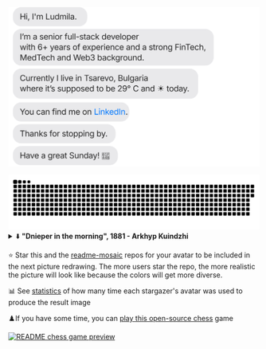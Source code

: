 [![](https://raw.githubusercontent.com/milaabl/milaabl/main/chat.svg)](https://www.linkedin.com/in/ludmila-a-dev/)

<img alt="Snake eating contributions" src="https://raw.githubusercontent.com/milaabl/milaabl-readme/preview/github-contribution-grid-snake.svg" />

[comment]: <img src="https://raw.githubusercontent.com/milaabl/milaabl-readme/703bfa29eaa631ad12fcf9c11048968c1943f5c4/github-contribution-grid-snake.svg" alt="Snake" />

<details>
<summary>
  ⬇️ <strong>"Dnieper in the morning", 1881 - Arkhyp Kuindzhi</strong>
</summary>

<img width="49%" src="https://raw.githubusercontent.com/milaabl/readme-mosaic/main/data/input.jpg" alt="Original picture"/>
<img width="49%" src="https://raw.githubusercontent.com/milaabl/readme-mosaic/main/data/output.jpg" alt="Output picture"/>
<img width="70%" src="https://raw.githubusercontent.com/milaabl/readme-mosaic/main/data/output.gif" alt="Output GIF"/>
</details>

⭐ Star this and the [readme-mosaic](https://github.com/milaabl/readme-mosaic) repos for your avatar to be included in the next picture redrawing. The more users star the repo, the more realistic the picture will look like because the colors will get more diverse.

📊 See [statistics](https://github.com/milaabl/readme-mosaic/blob/main/STATISTICS.md) of how many time each stargazer's avatar was used to produce the result image

♟️If you have some time, you can [play this open-source chess](https://github.com/milaabl/readme-chess) game

<a href="https://github.com/milaabl/readme-chess/blob/master/README.md"><img src="https://github-production-user-asset-6210df.s3.amazonaws.com/86361434/253328460-c8736701-e4ea-4217-a0a7-9ecd987aca24.png" alt="README chess game preview" width="50%" /></a>
